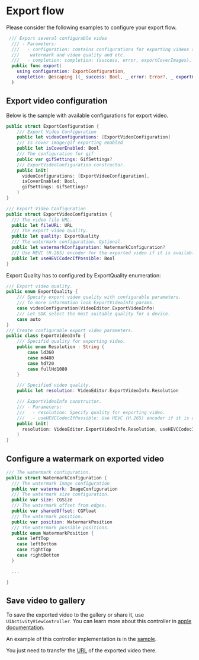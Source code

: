 # Export flow

Please consider the following examples to configure your export flow.
``` swift
 /// Export several configurable video
  /// - Parameters:
  ///   - configuration: contains configurations for exporting videos such as file url,
  ///    watermark and video quality and etc.
  ///   - completion: completion: (success, error, exportCoverImages), execute on background thread.
  public func export(
    using configuration: ExportConfiguration,
    completion: @escaping ((_ success: Bool, _ error: Error?, _ exportCoverImages: ExportCoverImages?)->Void)
  )
```  

## Export video configuration
Below is the sample with available configurations for export video.
``` swift
public struct ExportConfiguration {
    /// Export Video Configuration
    public let videoConfigurations: [ExportVideoConfiguration]
    /// Is cover image/gif exporting enabled
    public let isCoverEnabled: Bool
    /// The configuration for gif
    public var gifSettings: GifSettings?
    /// ExportVideoConfiguration constructor.
    public init(
      videoConfigurations: [ExportVideoConfiguration],
      isCoverEnabled: Bool,
      gifSettings: GifSettings?
    )
}

/// Export Video Configuration
public struct ExportVideoConfiguration {
  /// The video file URL.
  public let fileURL: URL
  /// The export video quality.
  public let quality: ExportQuality
  /// The watermark configuration. Optional.
  public let watermarkConfiguration: WatermarkConfiguration?
  /// Use HEVC (H.265) encoder for the exported video if it is available on the current device. Better quality, low size, better performance
  public let useHEVCCodecIfPossible: Bool
}
```

  Export Quality has to configured by ExportQuality enumeration:
``` swift
/// Export video quality.
public enum ExportQuality {
    /// Specify export video quality with configurable parameters.
    /// To more information look ExportVideoInfo params.
    case videoConfiguration(VideoEditor.ExportVideoInfo)
    /// Let SDK select the most suitable quality for a device.
    case auto
}
/// Create configurable export video parameters.
public class ExportVideoInfo {
    /// Specifid quality for exporting video.
    public enum Resolution : String {
        case ld360
        case md480
        case hd720
        case fullHd1080
    }

    /// Specified video quality.
    public let resolution: VideoEditor.ExportVideoInfo.Resolution

    /// ExportVideoInfo constructor.
    /// - Parameters:
    ///   - resolution: Specify quality for exporting video.
    ///   - useHEVCCodecIfPossible: Use HEVC (H.265) encoder if it is available on the current device
    public init(
      resolution: VideoEditor.ExportVideoInfo.Resolution, useHEVCCodecIfPossible: Bool
    )
}
```
  
## Configure a watermark on exported video
``` swift
/// The watermark configuration.
public struct WatermarkConfiguration {
  /// The watermark image configuration
  public var watermark: ImageConfiguration
  /// The watermark size configuration.
  public var size: CGSize
  /// The watermark offset from edges.
  public var sharedOffset: CGFloat
  /// The watermark position.
  public var position: WatermarkPosition
  /// The watermark possible positions.
  public enum WatermarkPosition {
    case leftTop
    case leftBottom
    case rightTop
    case rightBottom
  }

  ...

}
```

## Save video to gallery

To save the exported video to the gallery or share it, use ```UIActivityViewController```.
You can learn more about this controller in [apple documentation](https://developer.apple.com/documentation/uikit/uiactivityviewcontroller).

An example of this controller implementation is in the [sample](https://github.com/Banuba/ve-sdk-ios-integration-sample/blob/main/Example/Example/ViewController.swift#L200).

You just need to transfer the [URL](https://github.com/Banuba/ve-sdk-ios-integration-sample/blob/main/Example/Example/ViewController.swift#L167) of the exported video there.
